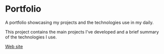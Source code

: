# Portfolio

A portfolio showcasing my projects and the technologies use in my daily.

This project contains the main projects I've developed and a brief summary of the technologies I use.

[Web site](https://portfolio-jlbbarco.vercel.app)
